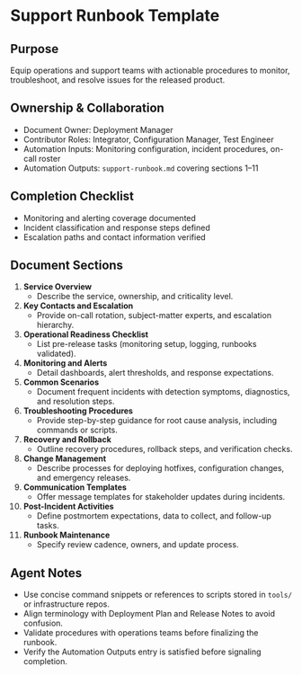 # Support Runbook Template

## Purpose
Equip operations and support teams with actionable procedures to monitor, troubleshoot, and resolve issues for the released product.

## Ownership & Collaboration
- Document Owner: Deployment Manager
- Contributor Roles: Integrator, Configuration Manager, Test Engineer
- Automation Inputs: Monitoring configuration, incident procedures, on-call roster
- Automation Outputs: `support-runbook.md` covering sections 1–11

## Completion Checklist
- Monitoring and alerting coverage documented
- Incident classification and response steps defined
- Escalation paths and contact information verified

## Document Sections
1. **Service Overview**
   - Describe the service, ownership, and criticality level.
2. **Key Contacts and Escalation**
   - Provide on-call rotation, subject-matter experts, and escalation hierarchy.
3. **Operational Readiness Checklist**
   - List pre-release tasks (monitoring setup, logging, runbooks validated).
4. **Monitoring and Alerts**
   - Detail dashboards, alert thresholds, and response expectations.
5. **Common Scenarios**
   - Document frequent incidents with detection symptoms, diagnostics, and resolution steps.
6. **Troubleshooting Procedures**
   - Provide step-by-step guidance for root cause analysis, including commands or scripts.
7. **Recovery and Rollback**
   - Outline recovery procedures, rollback steps, and verification checks.
8. **Change Management**
   - Describe processes for deploying hotfixes, configuration changes, and emergency releases.
9. **Communication Templates**
   - Offer message templates for stakeholder updates during incidents.
10. **Post-Incident Activities**
    - Define postmortem expectations, data to collect, and follow-up tasks.
11. **Runbook Maintenance**
    - Specify review cadence, owners, and update process.

## Agent Notes
- Use concise command snippets or references to scripts stored in `tools/` or infrastructure repos.
- Align terminology with Deployment Plan and Release Notes to avoid confusion.
- Validate procedures with operations teams before finalizing the runbook.
- Verify the Automation Outputs entry is satisfied before signaling completion.
